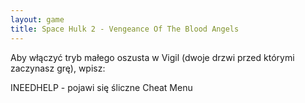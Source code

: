 ```yaml
---
layout: game
title: Space Hulk 2 - Vengeance Of The Blood Angels
---
```


Aby włączyć tryb małego oszusta w Vigil (dwoje drzwi przed którymi 
zaczynasz grę), wpisz:

INEEDHELP - pojawi się śliczne Cheat Menu
